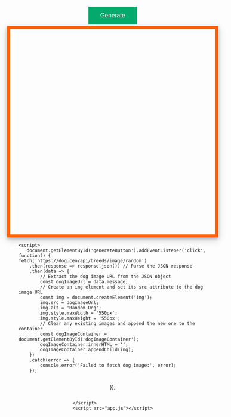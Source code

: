 <!DOCTYPE html>
<html lang="en">
<head>
    <meta charset="UTF-8">
    <title>Random Dog Image Generator</title>
    <style>
      body {
            background-image: url("https://i.pinimg.com/564x/a2/10/89/a21089e8db166648500ed1cc7b68b1f1.jpg");
            display: flex;
            justify-content: center;
            align-items: center;
            height: 100vh;
            flex-direction: column;
            margin: 0; /* Reset default margin */
        }
        #dogImageContainer {
            background-image: url("panel.png");
            background-size: cover; /* Resize the background image to cover the entire container */
            display: flex;
            justify-content: center;
            align-items: center;
            color:white;
            width: 550px;
            height: 550px;
            border: 8px solid rgb(255, 97, 6);
            box-shadow: 0 4px 8px 0 rgba(0, 0, 0, 0.2), 0 6px 20px 0 rgba(0, 0, 0, 0.19);
            overflow: hidden; /* Ensures the image doesn't spill out of the container */
            padding: 0; /* Remove padding if any */
        }
        img {
            display: block; /* Removes default inline spacing */
            width: 100%; /* Set width to fill the container */
            height: 100%; /* Set height to fill the container */
            object-fit: cover; /* Ensures the image covers the container */
        }
        #generateButton {
            cursor: pointer;
            background-color: #04AA6D; /* Green */
  border: none;
  color: white;
  padding: 15px 32px;
  text-align: center;
  text-decoration: none;
  display: inline-block;
  font-size: 16px;
  margin: 4px 2px;
  cursor: pointer;
  -webkit-transition-duration: 0.4s; /* Safari */
  transition-duration: 0.4s;
        }
    </style>
</head>
<body>
    <button id="generateButton">Generate</button>
    <div id="dogImageContainer"></div>

    <script>
       document.getElementById('generateButton').addEventListener('click', function() {
    fetch('https://dog.ceo/api/breeds/image/random')
        .then(response => response.json()) // Parse the JSON response
        .then(data => {
            // Extract the dog image URL from the JSON object
            const dogImageUrl = data.message;
            // Create an img element and set its src attribute to the dog image URL
            const img = document.createElement('img');
            img.src = dogImageUrl;
            img.alt = 'Random Dog';
            img.style.maxWidth = '550px';
            img.style.maxHeight = '550px';
            // Clear any existing images and append the new one to the container
            const dogImageContainer = document.getElementById('dogImageContainer');
            dogImageContainer.innerHTML = '';
            dogImageContainer.appendChild(img);
        })
        .catch(error => {
            console.error('Failed to fetch dog image:', error);
        });
});

    </script>
    <script src="app.js"></script>
</body>
</html>
